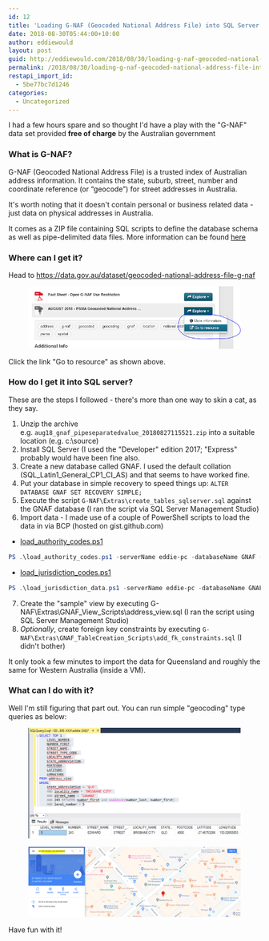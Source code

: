 ```yaml
---
id: 12
title: 'Loading G-NAF (Geocoded National Address File) into SQL Server &#038; making a simple query'
date: 2018-08-30T05:44:00+10:00
author: eddiewould
layout: post
guid: http://eddiewould.com/2018/08/30/loading-g-naf-geocoded-national-address-file-into-sql-server-making-a-simple-query/
permalink: /2018/08/30/loading-g-naf-geocoded-national-address-file-into-sql-server-making-a-simple-query/
restapi_import_id:
  - 5be77bc7d1246
categories:
  - Uncategorized
---
```


I had a few hours spare and so thought I'd have a play with the "G-NAF" data set provided <b>free of charge</b> by the Australian government

### What is G-NAF?

G-NAF (Geocoded National Address File) is a trusted index of Australian address information. It contains the state, suburb, street, number and coordinate reference (or “geocode”) for street addresses in Australia.

It's worth noting that it doesn't contain personal or business related data - just data on physical addresses in Australia.

It comes as a ZIP file containing SQL scripts to define the database schema as well as pipe-delimited data files. More information can be found <a href="https://www.psma.com.au/sites/default/files/g-naf_product_description.pdf" target="_blank" rel="noopener noreferrer">here</a>

### Where can I get it?

Head to <a href="https://data.gov.au/dataset/geocoded-national-address-file-g-naf" target="_blank" rel="noopener noreferrer">https://data.gov.au/dataset/geocoded-national-address-file-g-naf</a>

<figure class="wp-block-image"><img src="/wp-content/uploads/2018/11/d8484-go-to-resource.png" alt=""/></figure>

Click the link "Go to resource" as shown above.

### How do I get it into SQL server?

These are the steps I followed - there's more than one way to skin a cat, as they say.


1. Unzip the archive e.g. `aug18_gnaf_pipeseparatedvalue_20180827115521.zip` into a suitable location (e.g. c:\source)
2. Install SQL Server (I used the "Developer" edition 2017; "Express" probably would have been fine also.
3. Create a new database called GNAF. I used the default collation (SQL_Latin1_General_CP1_CI_AS) and that seems to have worked fine.
4. Put your database in simple recovery to speed things up: `ALTER DATABASE GNAF SET RECOVERY SIMPLE;`
5. Execute the script `G-NAF\Extras\create_tables_sqlserver.sql` against the GNAF database (I ran the script via SQL Server Management Studio)
6. Import data - I made use of a couple of PowerShell scripts to load the data in via BCP (hosted on gist.github.com)
  * <a rel="noopener noreferrer" href="https://gist.github.com/flakey-bit/a9a358907a39ac47f2f38da5223e86a5" target="_blank">load_authority_codes.ps1</a>
  ```powershell
  PS .\load_authority_codes.ps1 -serverName eddie-pc -databaseName GNAF -authorityCodeFilesPath '.\AUG18_GNAF_PipeSeparatedValue_20180827115521\G-NAF\G-NAF AUGUST 2018\Authority Code'
  ```
  * <a rel="noopener noreferrer" href="https://gist.github.com/flakey-bit/87ec2eaae045d14db77611674aaa1fa9" target="_blank">load_jurisdiction_codes.ps1</a>
  ```powershell
  PS .\load_jurisdiction_data.ps1 -serverName eddie-pc -databaseName GNAF -jurisdictionFilesPath '.\AUG18_GNAF_PipeSeparatedValue_20180827115521\G-NAF\G-NAF AUGUST 2018\Standard' -jurisdictionName QLD
  ```  
7. Create the "sample" view by executing G-NAF\Extras\GNAF_View_Scripts\address_view.sql (I ran the script using SQL Server Management Studio)
8. _Optionally_, create foreign key constraints by executing `G-NAF\Extras\GNAF_TableCreation_Scripts\add_fk_constraints.sql` (I didn't bother)

It only took a few minutes to import the data for Queensland and roughly the same for Western Australia (inside a VM).

### What can I do with it?

Well I'm still figuring that part out. You can run simple "geocoding" type queries as below:

<figure class="wp-block-image"><img src="/wp-content/uploads/2018/11/geocoding-sql-query.png" alt="geocoding-sql-query" class="wp-image-30"/></figure>

<figure class="wp-block-image"><img src="/wp-content/uploads/2018/11/readify-geocoded.png" alt="readify-geocoded.png" class="wp-image-31"/></figure>

Have fun with it!